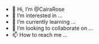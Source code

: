 - 👋 Hi, I’m @CairaRose
- 👀 I’m interested in ...
- 🌱 I’m currently learning ...
- 💞️ I’m looking to collaborate on ...
- 📫 How to reach me ...

<!---
CairaRose/CairaRose is a ✨ special ✨ repository because its `README.md` (this file) appears on your GitHub profile.
You can click the Preview link to take a look at your changes

Welcome to my GitHub! My name is Caira and I'm a recent CoderGirl graduate looking for work as a back-end C# game developer
I'm currently hard at work with my team on our capstone project you can follow at https://github.com/BabelFishies/SilverHippogryphs
In the meantime I've also started a Discord server with other CoderGirl grads where we're helping eachother learn Unity and begin to grow as game devs
If you want to reach me, you can find my LinkedIn here- https://www.linkedin.com/in/caira-rose-flynn/
